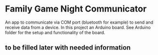 # Family Game Night Communicator
An app to communicate via COM port (bluetooth for example) to send and receive data from a device. In this project an Arduino board. See Arduino folder for the setup and functionality of the board.



## to be filled later with needed information